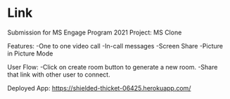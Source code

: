 # Link

Submission for MS Engage Program 2021
Project: MS Clone

Features: 
-One to one video call
-In-call messages
-Screen Share
-Picture in Picture Mode

User Flow: 
 -Click on create room button to generate a new room.
 -Share that link with other user to connect. 
 
 Deployed App: 
 https://shielded-thicket-06425.herokuapp.com/
